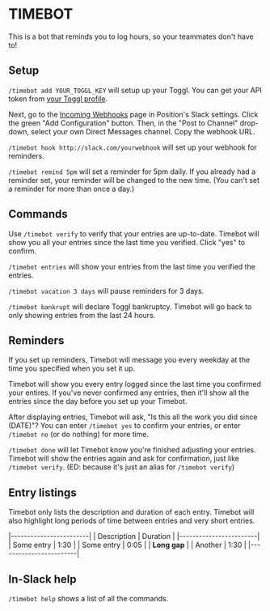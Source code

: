 # TIMEBOT

This is a bot that reminds you to log hours, so your teammates don't have to!

## Setup

`/timebot add YOUR_TOGGL_KEY` will setup up your Toggl. You can get your API
token from [your Toggl profile](https://toggl.com/app/profile).

Next, go to the 
[Incoming Webhooks](https://positiondev.slack.com/apps/A0F7XDUAZ-incoming-webhooks) 
page in Position's Slack settings. Click the green "Add Configuration" 
button. Then, in the "Post to Channel" drop-down, select your own Direct Messages
channel. Copy the webhook URL.

`/timebot hook http://slack.com/yourwebhook` will set up your webhook for
reminders.

`/timebot remind 5pm` will set a reminder for 5pm daily. If you already had a
reminder set, your reminder will be changed to the new time. (You can't set a 
reminder for more than once a day.)

## Commands

Use `/timebot verify` to verify that your entries are up-to-date. Timebot will
show you all your entries since the last time you verified. Click "yes" to
confirm.

`/timebot entries` will show your entries from the last time you verified the
entries.

`/timebot vacation 3 days` will pause reminders for 3 days.

`/timebot bankrupt` will declare Toggl bankruptcy. Timebot will go back to only 
showing entries from the last 24 hours.

## Reminders

If you set up reminders, Timebot will message you every weekday at the time you
specified when you set it up.

Timebot will show you every entry logged since the last time you confirmed
your entires. If you've never confirmed any entries, then it'll show all the
entries since the day before you set up your Timebot.

After displaying entries, Timebot will ask, "Is this all the work you did since
(DATE)"? You can enter `/timebot yes` to confirm your entries, or enter
`/timebot no` (or do nothing) for more time.

`/timebot done` will let Timebot know you're finished adjusting your entries.
Timebot will show the entries again and ask for confirmation, just like
`/timebot verify`. (ED: because it's just an alias for `/timebot verify`)

## Entry listings

Timebot only lists the description and duration of each entry. Timebot will also
highlight long periods of time between entries and very short entries.

|------------------------|
| Description | Duration |
|------------------------|
| Some entry  | 1:30     |
| Some entry  | 0:05     |
|     **Long gap**       |
| Another     | 1:30     |
|------------------------|

## In-Slack help

`/timebot help` shows a list of all the commands.
